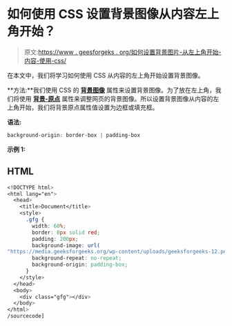 # 如何使用 CSS 设置背景图像从内容左上角开始？

> 原文:[https://www . geesforgeks . org/如何设置背景图片-从左上角开始-内容-使用-css/](https://www.geeksforgeeks.org/how-to-set-the-background-image-start-from-the-upper-left-corner-of-the-content-using-css/)

在本文中，我们将学习如何使用 CSS 从内容的左上角开始设置背景图像。

**方法:**我们使用 CSS 的 [**背景图像**](https://www.geeksforgeeks.org/css-background-image-property/) 属性来设置背景图像。为了放在左上角，我们将使用 [**背景-原点**](https://www.geeksforgeeks.org/css-background-origin-property/) 属性来调整网页的背景图像。所以设置背景图像从内容的左上角开始，我们将背景原点属性值设置为边框或填充框。

**语法:**

```css
background-origin: border-box | padding-box
```

**示例 1:**

## HTML

```css
<!DOCTYPE html>
<html lang="en">
  <head>
    <title>Document</title>
    <style>
      .gfg {
        width: 60%;
        border: 8px solid red;
        padding: 200px;
        background-image: url(
"https://media.geeksforgeeks.org/wp-content/uploads/geeksforgeeks-12.png");
        background-repeat: no-repeat;
        background-origin: padding-box;
      }
    </style>
  </head>
  <body>
    <div class="gfg"></div>
  </body>
</html>
/sourcecode]
```